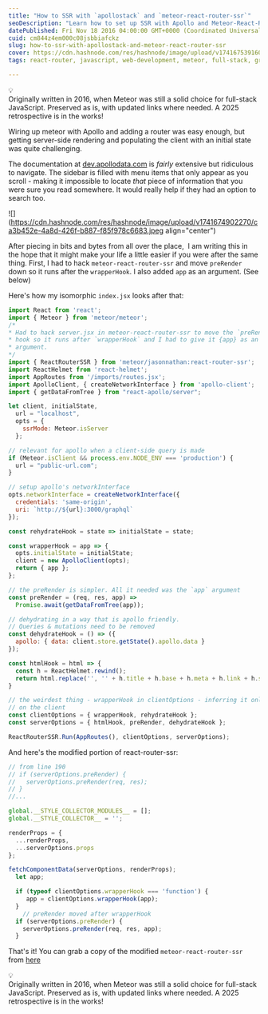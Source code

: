 ```yaml
---
title: "How to SSR with `apollostack` and `meteor-react-router-ssr`"
seoDescription: "Learn how to set up SSR with Apollo and Meteor-React-Router-SSR, handling initial state hydration, preRender hooks, and routing tweaks."
datePublished: Fri Nov 18 2016 04:00:00 GMT+0000 (Coordinated Universal Time)
cuid: cm844z4em000c08jsbbiafckz
slug: how-to-ssr-with-apollostack-and-meteor-react-router-ssr
cover: https://cdn.hashnode.com/res/hashnode/image/upload/v1741675391608/a552d87e-1cc0-4972-a004-9da84651aaf8.webp
tags: react-router, javascript, web-development, meteor, full-stack, graphql, apollo, ssr

---
```


<div data-node-type="callout">
<div data-node-type="callout-emoji">💡</div>
<div data-node-type="callout-text">Originally written in 2016, when Meteor was still a solid choice for full-stack JavaScript. Preserved as is, with updated links where needed. A 2025 retrospective is in the works!</div>
</div>

Wiring up meteor with Apollo and adding a router was easy enough, but getting server-side rendering and populating the client with an initial state was quite challenging.

The documentation at [dev.apollodata.com](http://dev.apollodata.com) is *fairly* extensive but ridiculous to navigate. The sidebar is filled with menu items that only appear as you scroll - making it impossible to locate *that* piece of information that you were sure you read somewhere. It would really help if they had an option to search too.

![](https://cdn.hashnode.com/res/hashnode/image/upload/v1741674902270/ca3b452e-4a8d-426f-b887-f85f978c6683.jpeg align="center")

After piecing in bits and bytes from all over the place,  I am writing this in the hope that it might make your life a little easier if you were after the same thing. First, I had to hack `meteor-react-router-ssr` and move `preRender` down so it runs after the `wrapperHook`. I also added `app` as an argument. (See below)

Here's how my isomorphic `index.jsx` looks after that:

```javascript
import React from 'react';
import { Meteor } from 'meteor/meteor';
/*
* Had to hack server.jsx in meteor-react-router-ssr to move the `preRender` 
* hook so it runs after `wrapperHook` and I had to give it {app} as an extra 
* argument.
*/
import { ReactRouterSSR } from 'meteor/jasonnathan:react-router-ssr';
import ReactHelmet from 'react-helmet';
import AppRoutes from '/imports/routes.jsx';
import ApolloClient, { createNetworkInterface } from 'apollo-client';
import { getDataFromTree } from "react-apollo/server";

let client, initialState,
  url = "localhost",
  opts = {
    ssrMode: Meteor.isServer
  };

// relevant for apollo when a client-side query is made
if (Meteor.isClient && process.env.NODE_ENV === 'production') {
  url = "public-url.com";
}

// setup apollo's networkInterface
opts.networkInterface = createNetworkInterface({
  credentials: 'same-origin', 
  uri: `http://${url}:3000/graphql`
});

const rehydrateHook = state => initialState = state;

const wrapperHook = app => {
  opts.initialState = initialState;
  client = new ApolloClient(opts);
  return { app };
};

// the preRender is simpler. All it needed was the `app` argument
const preRender = (req, res, app) => 
  Promise.await(getDataFromTree(app));

// dehydrating in a way that is apollo friendly. 
// Queries & mutations need to be removed
const dehydrateHook = () => ({
  apollo: { data: client.store.getState().apollo.data }
});

const htmlHook = html => {
  const h = ReactHelmet.rewind();
  return html.replace('', '' + h.title + h.base + h.meta + h.link + h.script);
}

// the weirdest thing - wrapperHook in clientOptions - inferring it only runs 
// on the client
const clientOptions = { wrapperHook, rehydrateHook };
const serverOptions = { htmlHook, preRender, dehydrateHook };

ReactRouterSSR.Run(AppRoutes(), clientOptions, serverOptions);
```

And here's the modified portion of react-router-ssr:

```javascript
// from line 190      
// if (serverOptions.preRender) {
//   serverOptions.preRender(req, res);
// }
//...

global.__STYLE_COLLECTOR_MODULES__ = [];
global.__STYLE_COLLECTOR__ = '';

renderProps = {
  ...renderProps,
  ...serverOptions.props
};

fetchComponentData(serverOptions, renderProps);
  let app;

  if (typeof clientOptions.wrapperHook === 'function') {
     app = clientOptions.wrapperHook(app);
  }
    // preRender moved after wrapperHook
  if (serverOptions.preRender) {
    serverOptions.preRender(req, res, app);
  }
```

That's it! You can grab a copy of the modified `meteor-react-router-ssr` from [here](https://github.com/jasonnathan/meteor-react-router-ssr)

<div data-node-type="callout">
<div data-node-type="callout-emoji">💡</div>
<div data-node-type="callout-text">Originally written in 2016, when Meteor was still a solid choice for full-stack JavaScript. Preserved as is, with updated links where needed. A 2025 retrospective is in the works!</div>
</div>